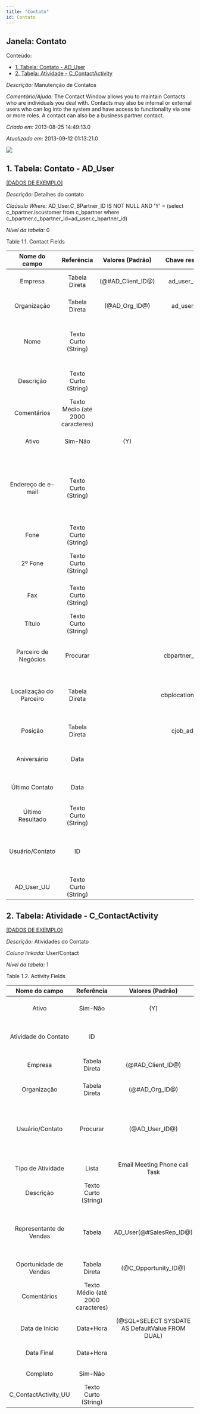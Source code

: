 ```yaml
---
title: "Contato"
id: Contato
---
```

<div id="d36105e1" class="section chapter">

<div class="titlepage">

<div>

<div>

## Janela: Contato

</div>

</div>

</div>

<div class="toc">

<div class="toc-title">

Conteúdo:

</div>

  - <span class="section">[1. Tabela: Contato -
    AD\_User](#d36105e23)</span>
  - <span class="section">[2. Tabela: Atividade -
    C\_ContactActivity](#d36105e340)</span>

</div>

<span class="emphasis">*Descrição:* </span> Manutenção de Contatos

<span class="emphasis">*Comentário/Ajuda:* </span>The Contact Window
allows you to maintain Contacts who are individuals you deal with.
Contacts may also be internal or external users who can log into the
system and have access to functionality via one or more roles. A contact
can also be a business partner contact.

<span class="emphasis"> *Criado em:* </span>2013-08-25 14:49:13.0

<span class="emphasis">*Atualizado em:* </span>2013-09-12 01:13:21.0

![](/img/manual/Contato.png)

<div id="d36105e23" class="section section">

<div class="titlepage">

<div>

<div>

## 1. Tabela: Contato - AD\_User

</div>

</div>

</div>

[\[DADOS DE EXEMPLO\]](data/AD_User_data)

<span class="emphasis">*Descrição:*</span> Detalhes do contato

<span class="emphasis">*Claúsula Where:*</span> AD\_User.C\_BPartner\_ID
IS NOT NULL AND 'Y' = (select c\_bpartner.iscustomer from c\_bpartner
where c\_bpartner.c\_bpartner\_id=ad\_user.c\_bpartner\_id)

<span class="emphasis">*Nível da tabela:* </span>0

</div>

<div id="d36105e40" class="table">

<div class="table-title">

Table 1.1. Contact
Fields

</div>

<div class="table-contents">

|      Nome do campo      |            Referência             |   Valores (Padrão)   |  Chave restritiva   |                                                                    Regra de validação                                                                     |                           Descrição                           |                                                                                                  Comentário/Ajuda                                                                                                  |
| :---------------------: | :-------------------------------: | :------------------: | :-----------------: | :-------------------------------------------------------------------------------------------------------------------------------------------------------: | :-----------------------------------------------------------: | :----------------------------------------------------------------------------------------------------------------------------------------------------------------------------------------------------------------: |
|         Empresa         |           Tabela Direta           | (@\#AD\_Client\_ID@) |  ad\_user\_client   |                                                             AD\_Client.AD\_Client\_ID \< \> 0                                                             |              (semelhante ao primeiro relatório)               |                                                                                                (ver o mesmo acima)                                                                                                 |
|       Organização       |           Tabela Direta           |   (@AD\_Org\_ID@)    |    ad\_user\_org    |                                            (AD\_Org.AD\_Client\_ID=@AD\_Client\_ID@ OR AD\_Org.AD\_Org\_ID=0)                                             |              (semelhante ao primeiro relatório)               |                                                                                                (ver o mesmo acima)                                                                                                 |
|          Nome           |       Texto Curto (String)        |                      |                     |                                                                                                                                                           |             Alphanumeric identifier of the entity             |                                    The name of an entity (record) is used as an default search option in addition to the search key. The name is up to 60 characters in length.                                    |
|        Descrição        |       Texto Curto (String)        |                      |                     |                                                                                                                                                           |           Optional short description of the record            |                                                                                    A description is limited to 255 characters.                                                                                     |
|       Comentários       | Texto Médio (até 2000 caracteres) |                      |                     |                                                                                                                                                           |              Comments or additional information               |                                                                      The Comments field allows for free form entry of additional information.                                                                      |
|          Ativo          |              Sim-Não              |         (Y)          |                     |                                                                                                                                                           |              (semelhante ao primeiro relatório)               |                                                                                                (ver o mesmo acima)                                                                                                 |
|   Endereço de e-mail    |       Texto Curto (String)        |                      |                     |                                                                                                                                                           |                    Electronic Mail Address                    | The Email Address is the Electronic Mail ID for this User and should be fully qualified (e.g. joe.smith@company.com). The Email Address is used to access the self service application functionality from the web. |
|          Fone           |       Texto Curto (String)        |                      |                     |                                                                                                                                                           |                 Identifies a telephone number                 |                                                                                   The Phone field identifies a telephone number                                                                                    |
|         2º Fone         |       Texto Curto (String)        |                      |                     |                                                                                                                                                           |           Identifies an alternate telephone number.           |                                                                           The 2nd Phone field identifies an alternate telephone number.                                                                            |
|           Fax           |       Texto Curto (String)        |                      |                     |                                                                                                                                                           |                       Facsimile number                        |                                                                    The Fax identifies a facsimile number for this Business Partner or Location                                                                     |
|         Título          |       Texto Curto (String)        |                      |                     |                                                                                                                                                           |              Name this entity is referred to as               |                                                                           The Title indicates the name that an entity is referred to as.                                                                           |
|  Parceiro de Negócios   |             Procurar              |                      |  cbpartner\_aduser  |                C\_BPartner.IsActive='Y' AND C\_BPartner.IsSummary='N' <span class="emphasis">*ReadOnly Logic*</span>: @C\_BPartner\_ID@\!0                |                 Identifies a Business Partner                 |                                                  A Business Partner is anyone with whom you transact. This can include Vendor, Customer, Employee or Salesperson                                                   |
| Localização do Parceiro |           Tabela Direta           |                      | cbplocation\_aduser |                                                  C\_BPartner\_Location.C\_BPartner\_ID=@C\_BPartner\_ID@                                                  |  Identifies the (ship to) address for this Business Partner   |                                                                          The Partner address indicates the location of a Business Partner                                                                          |
|         Posição         |           Tabela Direta           |                      |    cjob\_aduser     | ((C\_Job.IsEmployee=(SELECT IsEmployee FROM C\_BPartner WHERE C\_BPartner\_ID=@C\_BPartner\_ID:0@)) OR (C\_Job.IsEmployee='N' AND @C\_BPartner\_ID:0@=0)) |                         Job Position                          |                                                                                                                                                                                                                    |
|       Aniversário       |               Data                |                      |                     |                                                                                                                                                           |                  Birthday or Anniversary day                  |                                                                                            Birthday or Anniversary day                                                                                             |
|     Último Contato      |               Data                |                      |                     |                                                                                                                                                           |            Date this individual was last contacted            |                                                             The Last Contact indicates the date that this Business Partner Contact was last contacted.                                                             |
|    Último Resultado     |       Texto Curto (String)        |                      |                     |                                                                                                                                                           |                    Result of last contact                     |                                                                          The Last Result identifies the result of the last contact made.                                                                           |
|     Usuário/Contato     |                ID                 |                      |                     |                                                                                                                                                           | User within the system - Internal or Business Partner Contact |                                                   The User identifies a unique user in the system. This could be an internal user or a business partner contact                                                    |
|      AD\_User\_UU       |       Texto Curto (String)        |                      |                     |                                                                                                                                                           |                                                               |                                                                                                                                                                                                                    |

</div>

</div>

  

<div id="d36105e340" class="section section">

<div class="titlepage">

<div>

<div>

## 2. Tabela: Atividade - C\_ContactActivity

</div>

</div>

</div>

[\[DADOS DE EXEMPLO\]](data/C_ContactActivity_data)

<span class="emphasis">*Descrição:*</span> Atividades do Contato

<span class="emphasis">*Coluna linkada:* </span> User/Contact

<span class="emphasis">*Nível da tabela:* </span>1

</div>

<div id="d36105e357" class="table">

<div class="table-title">

Table 1.2. Activity
Fields

</div>

<div class="table-contents">

|      Nome do campo      |            Referência             |                Valores (Padrão)                 |        Chave restritiva        |                                                          Regra de validação                                                           |                           Descrição                           |                                                Comentário/Ajuda                                                |
| :---------------------: | :-------------------------------: | :---------------------------------------------: | :----------------------------: | :-----------------------------------------------------------------------------------------------------------------------------------: | :-----------------------------------------------------------: | :------------------------------------------------------------------------------------------------------------: |
|          Ativo          |              Sim-Não              |                       (Y)                       |                                |                                                                                                                                       |              (semelhante ao primeiro relatório)               |                                              (ver o mesmo acima)                                               |
|  Atividade do Contato   |                ID                 |                                                 |                                |                                                                                                                                       |      Events, tasks, communications related to a contact       |                                                                                                                |
|         Empresa         |           Tabela Direta           |              (@\#AD\_Client\_ID@)               |                                |                                                   AD\_Client.AD\_Client\_ID \< \> 0                                                   |              (semelhante ao primeiro relatório)               |                                              (ver o mesmo acima)                                               |
|       Organização       |           Tabela Direta           |                (@\#AD\_Org\_ID@)                |                                |                                           (AD\_Org.IsSummary='N' OR AD\_Org.AD\_Org\_ID=0)                                            |              (semelhante ao primeiro relatório)               |                                              (ver o mesmo acima)                                               |
|     Usuário/Contato     |             Procurar              |                (@AD\_User\_ID@)                 |    aduser\_ccontactactivity    |                                                                                                                                       | User within the system - Internal or Business Partner Contact | The User identifies a unique user in the system. This could be an internal user or a business partner contact  |
|    Tipo de Atividade    |               Lista               |          Email Meeting Phone call Task          |                                |                                                                                                                                       |        Type of activity, e.g. task, email, phone call         |                                                                                                                |
|        Descrição        |       Texto Curto (String)        |                                                 |                                |                                                                                                                                       |           Optional short description of the record            |                                  A description is limited to 255 characters.                                   |
| Representante de Vendas |              Tabela               |           AD\_User(@\#SalesRep\_ID@)            |   SalesRep\_CContactActivity   | EXISTS (SELECT \* FROM C\_BPartner bp WHERE AD\_User.C\_BPartner\_ID=bp.C\_BPartner\_ID AND (bp.IsEmployee='Y' OR bp.IsSalesRep='Y')) |             Sales Representative or Company Agent             | The Sales Representative indicates the Sales Rep for this Region. Any Sales Rep must be a valid internal user. |
| Oportunidade de Vendas  |           Tabela Direta           |             (@C\_Opportunity\_ID@)              | copportunity\_ccontactactivity |                                                                                                                                       |                                                               |                                                                                                                |
|       Comentários       | Texto Médio (até 2000 caracteres) |                                                 |                                |                                                                                                                                       |              Comments or additional information               |                    The Comments field allows for free form entry of additional information.                    |
|     Data de Início      |             Data+Hora             | (@SQL=SELECT SYSDATE AS DefaultValue FROM DUAL) |                                |                                                                                                                                       |                First effective day (inclusive)                |                              The Start Date indicates the first or starting date                               |
|       Data Final        |             Data+Hora             |                                                 |                                |                                                                                                                                       |                Last effective date (inclusive)                |                              The End Date indicates the last date in this range.                               |
|        Completo         |              Sim-Não              |                                                 |                                |                                                                                                                                       |                        It is complete                         |                                        Indication that this is complete                                        |
| C\_ContactActivity\_UU  |       Texto Curto (String)        |                                                 |                                |                                                                                                                                       |                                                               |                                                                                                                |

</div>

</div>

  

</div>
